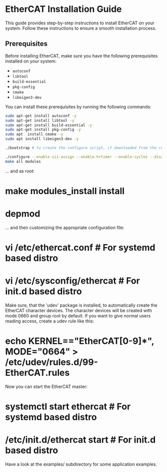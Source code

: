# EtherCAT Installation Guide

This guide provides step-by-step instructions to install EtherCAT on your system. Follow these instructions to ensure a smooth installation process.

## Prerequisites

Before installing EtherCAT, make sure you have the following prerequisites installed on your system:

- `autoconf`
- `libtool`
- `build-essential`
- `pkg-config`
- `cmake`
- `libeigen3-dev`

You can install these prerequisites by running the following commands:

```bash
sudo apt-get install autoconf -y
sudo apt-get install libtool -y
sudo apt-get install build-essential -y
sudo apt-get install pkg-config -y
sudo apt  install cmake -y
sudo apt install libeigen3-dev -y
```
```bash
./bootstrap # to create the configure script, if downloaded from the repo

./configure --enable-sii-assign --enable-hrtimer --enable-cycles --disable-eoe --disable-8139too --sysconfdir=/etc
make all modules
```

... and as root:

# make modules_install install
# depmod

... and then customizing the appropriate configuration file:

# vi /etc/ethercat.conf      # For systemd based distro
# vi /etc/sysconfig/ethercat # For init.d based distro

Make sure, that the 'udev' package is installed, to automatically create the
EtherCAT character devices. The character devices will be created with mode
0660 and group root by default. If you want to give normal users reading
access, create a udev rule like this:

# echo KERNEL==\"EtherCAT[0-9]*\", MODE=\"0664\" > /etc/udev/rules.d/99-EtherCAT.rules

Now you can start the EtherCAT master:

# systemctl start ethercat   # For systemd based distro
# /etc/init.d/ethercat start # For init.d based distro

Have a look at the examples/ subdirectory for some application examples.

